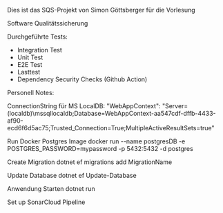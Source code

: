 Dies ist das SQS-Projekt von Simon Göttsberger für die Vorlesung

Software Qualitätssicherung


Durchgeführte Tests:

- Integration Test
- Unit Test
- E2E Test
- Lasttest 
- Dependency Security Checks (Github Action)





Personell Notes:

ConnectionString für MS LocalDB:
    "WebAppContext": "Server=(localdb)\\mssqllocaldb;Database=WebAppContext-aa547cdf-dffb-4433-af90-ecd6f6d5ac75;Trusted_Connection=True;MultipleActiveResultSets=true"

Run Docker Postgres Image
    docker run --name postgresDB -e POSTGRES_PASSWORD=mypassword -p 5432:5432 -d postgres

Create Migration
    dotnet ef migrations add MigrationName

Update Database
    dotnet ef Update-Database

Anwendung Starten
    dotnet run

Set up SonarCloud Pipeline
